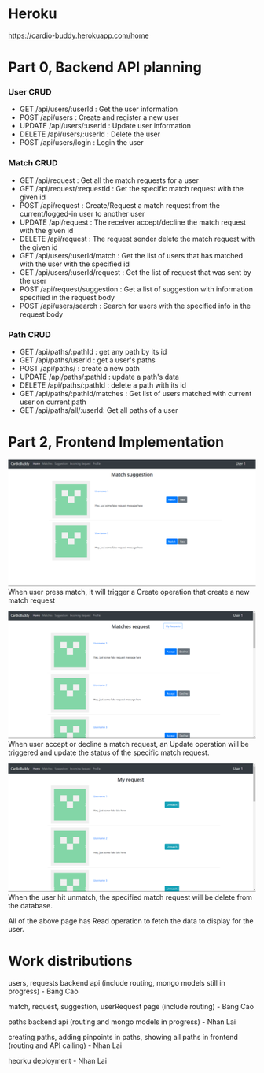 # Heroku
https://cardio-buddy.herokuapp.com/home

# Part 0, Backend API planning

### User CRUD

-   GET /api/users/:userId : Get the user information
-   POST /api/users : Create and register a new user
-   UPDATE /api/users/:userId : Update user information
-   DELETE /api/users/:userId : Delete the user
-   POST /api/users/login : Login the user

### Match CRUD

-   GET /api/request : Get all the match requests for a user
-   GET /api/request/:requestId : Get the specific match request with the given id
-   POST /api/request : Create/Request a match request from the current/logged-in user to another user
-   UPDATE /api/request : The receiver accept/decline the match request with the given id
-   DELETE /api/request : The request sender delete the match request with the given id
-   GET /api/users/:userId/match : Get the list of users that has matched with the user with the specified id
-   GET /api/users/:userId/request : Get the list of request that was sent by the user
-   POST /api/request/suggestion : Get a list of suggestion with information specified in the request body
-   POST /api/users/search : Search for users with the specified info in the request body

### Path CRUD

-   GET /api/paths/:pathId : get any path by its id
-   GET /api/paths/userId : get a user's paths
-   POST /api/paths/ : create a new path
-   UPDATE /api/paths/:pathId : update a path's data
-   DELETE /api/paths/:pathId : delete a path with its id
-   GET /api/paths/:pathId/matches : Get list of users matched with current user on current path
-   GET /api/paths/all/:userId: Get all paths of a user

# Part 2, Frontend Implementation

![](./img/matchSuggestion_create.png)
When user press match, it will trigger a Create operation that create a new match request

![](./img/matchSuggestion_update.png)
When user accept or decline a match request, an Update operation will be triggered and update the status of the specific match request.

![](./img/matchSuggestion_delete.png)
When the user hit unmatch, the specified match request will be delete from the database.

All of the above page has Read operation to fetch the data to display for the user.



# Work distributions

users, requests backend api (include routing, mongo models still in progress) - Bang Cao

match, request, suggestion, userRequest page (include routing) - Bang Cao

paths backend api (routing and mongo models in progress) - Nhan Lai

creating paths, adding pinpoints in paths, showing all paths in frontend (routing and API calling) - Nhan Lai

heorku deployment - Nhan Lai